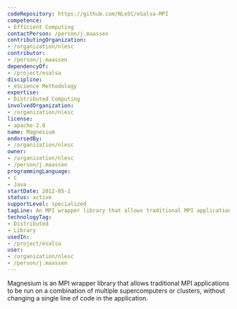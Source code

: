 ```yaml
---
codeRepository: https://github.com/NLeSC/eSalsa-MPI
competence:
- Efficient Computing
contactPerson: /person/j.maassen
contributingOrganization:
- /organization/nlesc
contributor:
- /person/j.maassen
dependencyOf:
- /project/esalsa
discipline:
- eScience Methodology
expertise:
- Distributed Computing
involvedOrganization:
- /organization/nlesc
license:
- apache-2.0
name: Magnesium
endorsedBy:
- /organization/nlesc
owner:
- /organization/nlesc
- /person/j.maassen
programmingLanguage:
- C
- Java
startDate: 2012-05-1
status: active
supportLevel: specialized
tagLine: An MPI wrapper library that allows traditional MPI applications to be run on a combination of multiple supercomputers or clusters, without changing a single line of code in the application.
technologyTag:
- Distributed
- Library
usedIn:
- /project/esalsa
user:
- /organization/nlesc
- /person/j.maassen
---
```

Magnesium is an MPI wrapper library that allows traditional MPI 
applications to be run on a combination of multiple supercomputers 
or clusters, without changing a single line of code in the application.
